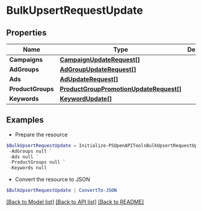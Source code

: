 # BulkUpsertRequestUpdate
## Properties

Name | Type | Description | Notes
------------ | ------------- | ------------- | -------------
**Campaigns** | [**CampaignUpdateRequest[]**](CampaignUpdateRequest.md) |  | [optional] 
**AdGroups** | [**AdGroupUpdateRequest[]**](AdGroupUpdateRequest.md) |  | [optional] 
**Ads** | [**AdUpdateRequest[]**](AdUpdateRequest.md) |  | [optional] 
**ProductGroups** | [**ProductGroupPromotionUpdateRequest[]**](ProductGroupPromotionUpdateRequest.md) |  | [optional] 
**Keywords** | [**KeywordUpdate[]**](KeywordUpdate.md) |  | [optional] 

## Examples

- Prepare the resource
```powershell
$BulkUpsertRequestUpdate = Initialize-PSOpenAPIToolsBulkUpsertRequestUpdate  -Campaigns null `
 -AdGroups null `
 -Ads null `
 -ProductGroups null `
 -Keywords null
```

- Convert the resource to JSON
```powershell
$BulkUpsertRequestUpdate | ConvertTo-JSON
```

[[Back to Model list]](../README.md#documentation-for-models) [[Back to API list]](../README.md#documentation-for-api-endpoints) [[Back to README]](../README.md)

